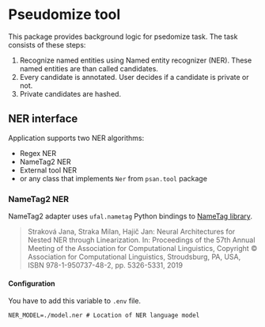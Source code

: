 Pseudomize tool
===============

This package provides background logic for psedomize task. The task consists of these steps:

1. Recognize named entities using Named entity recognizer (NER). These named entities are than called candidates.
2. Every candidate is annotated. User decides if a candidate is private or not.
3. Private candidates are hashed.

NER interface
-------------

Application supports two NER algorithms:

- Regex NER
- NameTag2 NER
- External tool NER
- or any class that implements `Ner` from `psan.tool` package

### NameTag2 NER ###

NameTag2 adapter uses `ufal.nametag` Python bindings to [NameTag library](https://ufal.mff.cuni.cz/nametag/2).

> Straková Jana, Straka Milan, Hajič Jan: Neural Architectures for Nested NER through Linearization. In: Proceedings of the 57th Annual Meeting of the Association for Computational Linguistics, Copyright © Association for Computational Linguistics, Stroudsburg, PA, USA, ISBN 978-1-950737-48-2, pp. 5326-5331, 2019

#### Configuration ####

You have to add this variable to `.env` file.

```
NER_MODEL=./model.ner # Location of NER language model
```